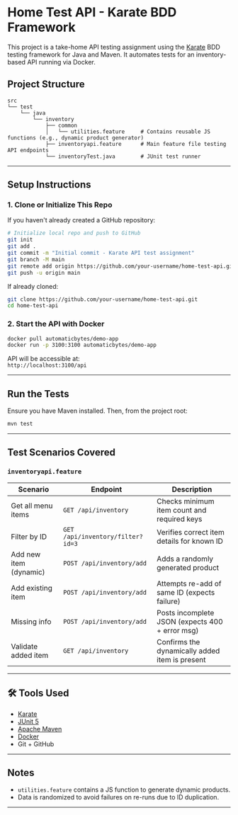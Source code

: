 # Home Test API - Karate BDD Framework

This project is a take-home API testing assignment using the [Karate](https://github.com/karatelabs/karate) BDD testing framework for Java and Maven. It automates tests for an inventory-based API running via Docker.

##  Project Structure

```
src
└── test
    └── java
        └── inventory
            ├── common
            │   └── utilities.feature     # Contains reusable JS functions (e.g., dynamic product generator)
            ├── inventoryapi.feature      # Main feature file testing API endpoints
            └── inventoryTest.java        # JUnit test runner
```

---

##  Setup Instructions

### 1. Clone or Initialize This Repo

If you haven't already created a GitHub repository:

```bash
# Initialize local repo and push to GitHub
git init
git add .
git commit -m "Initial commit - Karate API test assignment"
git branch -M main
git remote add origin https://github.com/your-username/home-test-api.git
git push -u origin main
```

If already cloned:

```bash
git clone https://github.com/your-username/home-test-api.git
cd home-test-api
```

### 2. Start the API with Docker

```bash
docker pull automaticbytes/demo-app
docker run -p 3100:3100 automaticbytes/demo-app
```

API will be accessible at:  
`http://localhost:3100/api`

---

##  Run the Tests

Ensure you have Maven installed. Then, from the project root:

```bash
mvn test
```

---

##  Test Scenarios Covered

###  `inventoryapi.feature`

| Scenario | Endpoint | Description |
|----------|----------|-------------|
| Get all menu items | `GET /api/inventory` | Checks minimum item count and required keys |
| Filter by ID | `GET /api/inventory/filter?id=3` | Verifies correct item details for known ID |
| Add new item (dynamic) | `POST /api/inventory/add` | Adds a randomly generated product |
| Add existing item | `POST /api/inventory/add` | Attempts re-add of same ID (expects failure) |
| Missing info | `POST /api/inventory/add` | Posts incomplete JSON (expects 400 + error msg) |
| Validate added item | `GET /api/inventory` | Confirms the dynamically added item is present |

---

## 🛠️ Tools Used

- [Karate](https://github.com/karatelabs/karate)
- [JUnit 5](https://junit.org/)
- [Apache Maven](https://maven.apache.org/)
- [Docker](https://www.docker.com/)
- Git + GitHub

---

##  Notes

- `utilities.feature` contains a JS function to generate dynamic products.
- Data is randomized to avoid failures on re-runs due to ID duplication.

---
